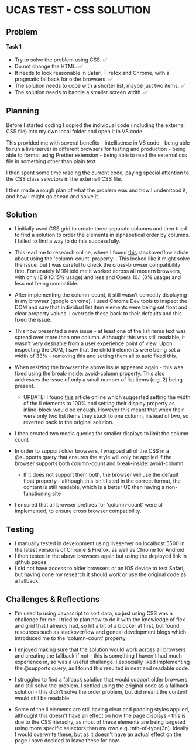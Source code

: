 # UCAS TEST - CSS SOLUTION

## Problem

#### Task 1

- Try to solve the problem using CSS. ✅
- Do not change the HTML. ✅
- It needs to look reasonable in Safari, Firefox and Chrome, with a pragmatic fallback for older browsers. ✅
- The solution needs to cope with a shorter list, maybe just two items. ✅
- The solution needs to handle a smaller screen width. ✅

## Planning

Before I started coding I copied the individual code (including the external CSS file) into my own local folder and open it in VS code.

This provided me with several benefits - intellisense in VS code - being able to run a liverserver in different browsers for testing and production - being able to format using Prettier extension - being able to read the external css file in something other than plain text

I then spent some time reading the current code, paying special attention to the CSS class selectors in the externall CSS file.

I then made a rough plan of what the problem was and how I understood it, and how I might go ahead and solve it.

## Solution

- I initially used CSS grid to create three separate columns and then tried to find a solution to order the elements in alphabetical order by columns. I failed to find a way to do this successfully.

- This lead me to research online, where I found [this](https://stackoverflow.com/questions/12332528/how-to-display-list-items-as-columns) stackoverflow article about using the 'column-count' property: . This looked like it might solve the issue, but I was careful to check the cross-browser compatibility first. Fortunately MDN told me it worked across all modern browsers, with only IE 9 (0.15% usage) and less and Opera 10.1 (0% usage) and less not being compatible.

- After implementing the column-count, it still wasn't correctly displaying in my browser (google chrome). I used Chrome Dev tools to inspect the DOM and saw that individual list item elements were being set float and clear property values. I overrode these back to their defaults and this fixed the issue.

- This now presented a new issue - at least one of the list items text was spread over more than one column. Althought this was still readable, it wasn't very desirable from a user experience point of view. Upon inspecting the DOM, I saw that the child li elements were being set a width of 33% - removing this and setting them all to auto fixed this.

- When resizing the browser the above issue appeared again - this was fixed using the break-inside: avoid-column property. This also addresses the issue of only a small number of list items (e.g. 2) being present.

  - UPDATE: I found [this](https://haacked.com/archive/2018/12/03/css-column-list-adventure/) article online which suggested setting the width of the li elements to 100% and setting their display property as inline-block would be enough. However this meant that when their were only two list items they stuck to one column, instead of two, so reverted back to the original solution.

- I then created two media queries for smaller displays to limit the column count

- In order to support older browsers, I wrapped all of the CSS in a @supports query that ensures the style will only be applied if the browser supports both column-count and break-inside: avoid-column.

  - If it does not support them both, the browser will use the default float property - although this isn't listed in the correct format, the content is still readable, which is a better UE then having a non-functioning site

- I ensured that all browser prefixes for 'column-count' were all implemented, to ensure cross browser compatibility.

## Testing

- I manually tested in development using liveserver on localhost:5500 in the latest versions of Chrome & Firefox, as well as Chrome for Android.
- I then tested in the above browsers again but using the deployed link in github pages
- I did not have access to older browsers or an IOS device to test Safari, but having done my research it should work or use the original code as a fallback.

## Challenges & Reflections

- I'm used to using Javascript to sort data, so just using CSS was a challenge for me. I tried to plan how to do it with the knowledge of flex and grid that I already had, so hit a bit of a blocker at first, but found resources such as stackoverflow and geneal development blogs which introduced me to the 'column-count' property.

- I enjoyed making sure that the solution would work across all browsers and creating the fallback if not - this is something I haven't had much experience in, so was a useful challenge. I especially liked implementing the @supports query, as I found this resulted in neat and readable code.

- I struggled to find a fallback solution that would support older browsers and still solve the problem. I settled using the original code as a fallback solution - this didn't solve the order problem, but did meant the content would still be readable.

- Some of the li elements are still having clear and padding styles applied, althought this doesn't have an effect on how the page displays - this is due to the CSS hierachy, as most of these elements are being targeted using more specific selectors than my own e.g. :nth-of-type(3n). Ideally I would overwrite these, but as it doesn't have an actual effect on the page I have decided to leave these for now.
